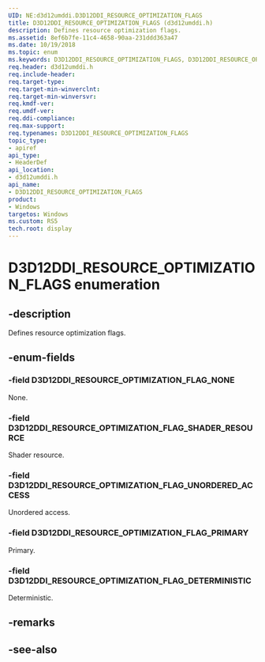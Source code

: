 ```yaml
---
UID: NE:d3d12umddi.D3D12DDI_RESOURCE_OPTIMIZATION_FLAGS
title: D3D12DDI_RESOURCE_OPTIMIZATION_FLAGS (d3d12umddi.h)
description: Defines resource optimization flags.
ms.assetid: 8ef6b7fe-11c4-4658-90aa-231ddd363a47
ms.date: 10/19/2018
ms.topic: enum
ms.keywords: D3D12DDI_RESOURCE_OPTIMIZATION_FLAGS, D3D12DDI_RESOURCE_OPTIMIZATION_FLAGS, 
req.header: d3d12umddi.h
req.include-header:
req.target-type:
req.target-min-winverclnt:
req.target-min-winversvr:
req.kmdf-ver:
req.umdf-ver:
req.ddi-compliance:
req.max-support:
req.typenames: D3D12DDI_RESOURCE_OPTIMIZATION_FLAGS
topic_type: 
- apiref
api_type: 
- HeaderDef
api_location: 
- d3d12umddi.h
api_name: 
- D3D12DDI_RESOURCE_OPTIMIZATION_FLAGS
product:
- Windows
targetos: Windows
ms.custom: RS5
tech.root: display
---
```


# D3D12DDI_RESOURCE_OPTIMIZATION_FLAGS enumeration

## -description

Defines resource optimization flags.

## -enum-fields

### -field D3D12DDI_RESOURCE_OPTIMIZATION_FLAG_NONE

None.

### -field D3D12DDI_RESOURCE_OPTIMIZATION_FLAG_SHADER_RESOURCE

Shader resource.

### -field D3D12DDI_RESOURCE_OPTIMIZATION_FLAG_UNORDERED_ACCESS

Unordered access.

### -field D3D12DDI_RESOURCE_OPTIMIZATION_FLAG_PRIMARY

Primary.

### -field D3D12DDI_RESOURCE_OPTIMIZATION_FLAG_DETERMINISTIC

Deterministic.

## -remarks

## -see-also
